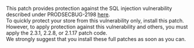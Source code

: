 This patch provides protection against the SQL injection vulnerability described under PRODSECBUG-2198 [here](https://magento.com/security/patches/magento-2.3.1-2.2.8-and-2.1.17-security-update).  
To quickly protect your store from this vulnerability only, install this patch.  
However, to apply protection against this vulnerability and others, you must apply the 2.3.1, 2.2.8, or 2.1.17 patch code.  
We strongly suggest that you install these full patches as soon as you can.
